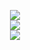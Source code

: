 
<p align="center">
<image src="https://i.imgur.com/RA7R9rm.png">
 <br>
 <image src="https://i.imgur.com/sHRG68s.gif">
  <br>
<image src="https://i.pinimg.com/originals/2f/cd/a1/2fcda157d85d927be9f9a7a371426b40.gif">









<!--
**deathdelivery/deathdelivery** is a ✨ _special_ ✨ repository because its `README.md` (this file) appears on your GitHub profile.

Here are some ideas to get you started:

- 🔭 I’m currently working on ...
- 🌱 I’m currently learning ...
- 👯 I’m looking to collaborate on ...
- 🤔 I’m looking for help with ...
- 💬 Ask me about ...
- 📫 How to reach me: ...
- 😄 Pronouns: ...
- ⚡ Fun fact: ...
-->
